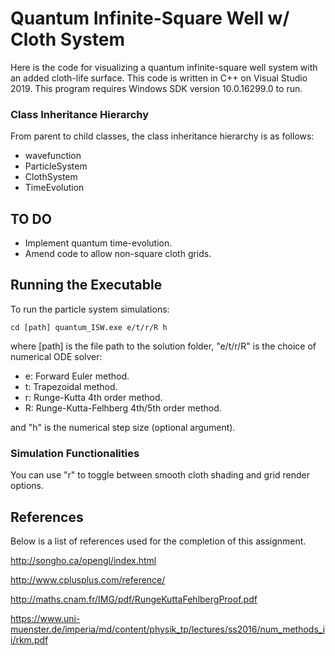 # Quantum Infinite-Square Well w/ Cloth System

Here is the code for visualizing a quantum infinite-square well system with an added cloth-life surface. 
This code is written in C++ on Visual Studio 2019. 
This program requires Windows SDK version 10.0.16299.0 to run. 

### Class Inheritance Hierarchy

From parent to child classes, the class inheritance hierarchy is as follows:
* wavefunction
* ParticleSystem
* ClothSystem
* TimeEvolution

## TO DO

* Implement quantum time-evolution. 
* Amend code to allow non-square cloth grids. 

## Running the Executable

To run the particle system simulations:
```
cd [path] quantum_ISW.exe e/t/r/R h
```

where [path] is the file path to the solution folder, "e/t/r/R" is the choice of numerical ODE solver:

* e: Forward Euler method.
* t: Trapezoidal method.
* r: Runge-Kutta 4th order method.
* R: Runge-Kutta-Felhberg 4th/5th order method.

and "h" is the numerical step size (optional argument).

### Simulation Functionalities

You can use "r" to toggle between smooth cloth shading and grid render options.

## References

Below is a list of references used for the completion of this assignment. 

http://songho.ca/opengl/index.html

http://www.cplusplus.com/reference/

http://maths.cnam.fr/IMG/pdf/RungeKuttaFehlbergProof.pdf

https://www.uni-muenster.de/imperia/md/content/physik_tp/lectures/ss2016/num_methods_ii/rkm.pdf




